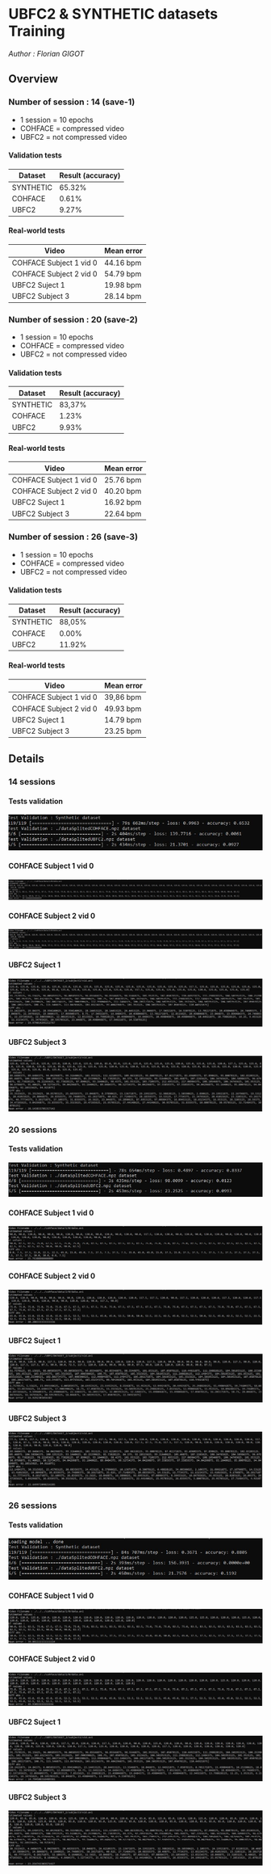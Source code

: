 # UBFC2 & SYNTHETIC datasets Training

<em> Author : Florian GIGOT </em>

## Overview

### Number of session : 14 (save-1)

- 1 session  = 10 epochs
- COHFACE = compressed video
- UBFC2 = not compressed video

#### Validation tests
<table>
    <thead>
        <th>Dataset</th>
        <th>Result (accuracy)</th>
    </thead>
    <tbody>
        <tr>
            <td>SYNTHETIC</td>
            <td>65.32%</td>
        </tr>
        <tr>
            <td>COHFACE</td>
            <td>0.61%</td>
        </tr>
        <tr>
            <td>UBFC2</td>
            <td>9.27%</td>
        </tr>
    </tbody>
</table>

#### Real-world tests

<table>
    <thead>
        <th>Video</th>
        <th>Mean error </th>
    </thead>
    <tbody>
        <tr>
            <td>COHFACE Subject 1 vid 0</td>
            <td>44.16 bpm</td>
        </tr>
        <tr>
            <td>COHFACE Subject 2 vid 0</td>
            <td>54.79 bpm</td>
        </tr>
        <tr>
            <td>UBFC2 Suject 1</td>
            <td>19.98 bpm</td>
        </tr>
        <tr>
            <td>UBFC2 Subject 3</td>
            <td>28.14 bpm</td>
        </tr>
    </tbody>
</table>

### Number of session : 20 (save-2)

- 1 session  = 10 epochs
- COHFACE = compressed video
- UBFC2 = not compressed video

#### Validation tests
<table>
    <thead>
        <th>Dataset</th>
        <th>Result (accuracy)</th>
    </thead>
    <tbody>
        <tr>
            <td>SYNTHETIC</td>
            <td>83,37%</td>
        </tr>
        <tr>
            <td>COHFACE</td>
            <td>1.23%</td>
        </tr>
        <tr>
            <td>UBFC2</td>
            <td>9.93%</td>
        </tr>
    </tbody>
</table>


#### Real-world tests

<table>
    <thead>
        <th>Video</th>
        <th>Mean error </th>
    </thead>
    <tbody>
        <tr>
            <td>COHFACE Subject 1 vid 0</td>
            <td>25.76 bpm</td>
        </tr>
        <tr>
            <td>COHFACE Subject 2 vid 0</td>
            <td>40.20 bpm</td>
        </tr>
        <tr>
            <td>UBFC2 Suject 1</td>
            <td>16.92 bpm</td>
        </tr>
        <tr>
            <td>UBFC2 Subject 3</td>
            <td>22.64 bpm</td>
        </tr>
    </tbody>
</table>

### Number of session : 26 (save-3)

- 1 session  = 10 epochs
- COHFACE = compressed video
- UBFC2 = not compressed video

#### Validation tests
<table>
    <thead>
        <th>Dataset</th>
        <th>Result (accuracy)</th>
    </thead>
    <tbody>
        <tr>
            <td>SYNTHETIC</td>
            <td>88,05%</td>
        </tr>
        <tr>
            <td>COHFACE</td>
            <td>0.00%</td>
        </tr>
        <tr>
            <td>UBFC2</td>
            <td>11.92%</td>
        </tr>
    </tbody>
</table>


#### Real-world tests

<table>
    <thead>
        <th>Video</th>
        <th>Mean error </th>
    </thead>
    <tbody>
        <tr>
            <td>COHFACE Subject 1 vid 0</td>
            <td>39,86 bpm</td>
        </tr>
        <tr>
            <td>COHFACE Subject 2 vid 0</td>
            <td>49.93 bpm</td>
        </tr>
        <tr>
            <td>UBFC2 Suject 1</td>
            <td>14.79 bpm</td>
        </tr>
        <tr>
            <td>UBFC2 Subject 3</td>
            <td>23.25 bpm</td>
        </tr>
    </tbody>
</table>

## Details

### 14 sessions

#### Tests validation
![Tests validation](./imgs/test_Validation-save1.JPG)
#### COHFACE Subject 1 vid 0
![COHFACE Subject 1 vid 0](./imgs/COHFACE-1-0-save1.JPG)
#### COHFACE Subject 2 vid 0
![COHFACE Subject 2 vid 0](./imgs/COHFACE-2-0-save1.JPG)
#### UBFC2 Suject 1
![UBFC2 Suject 1](./imgs/UBFC-1-save1.JPG)
#### UBFC2 Subject 3
![UBFC2 Subject 3](./imgs/UBFC-3-save1.JPG)

### 20 sessions

#### Tests validation
![Tests validation](./imgs/test_Validation-save2.JPG)
#### COHFACE Subject 1 vid 0
![COHFACE Subject 1 vid 0](./imgs/COHFACE-1-0-save2.JPG)
#### COHFACE Subject 2 vid 0
![COHFACE Subject 2 vid 0](./imgs/COHFACE-2-0-save2.JPG)
#### UBFC2 Suject 1
![UBFC2 Suject 1](./imgs/UBFC-1-save2.JPG)
#### UBFC2 Subject 3
![UBFC2 Subject 3](./imgs/UBFC-3-save2.JPG)

### 26 sessions

#### Tests validation
![Tests validation](./imgs/test_Validation-save3.JPG)
#### COHFACE Subject 1 vid 0
![COHFACE Subject 1 vid 0](./imgs/COHFACE-1-0-save3.JPG)
#### COHFACE Subject 2 vid 0
![COHFACE Subject 2 vid 0](./imgs/COHFACE-2-0-save3.JPG)
#### UBFC2 Suject 1
![UBFC2 Suject 1](./imgs/UBFC-1-save3.JPG)
#### UBFC2 Subject 3
![UBFC2 Subject 3](./imgs/UBFC-3-save3.JPG)